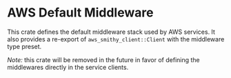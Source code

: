 # AWS Default Middleware

This crate defines the default middleware stack used by AWS services. It also provides a re-export
of `aws_smithy_client::Client` with the middleware type preset.

_Note:_ this crate will be removed in the future in favor of defining the middlewares directly in the service clients.
